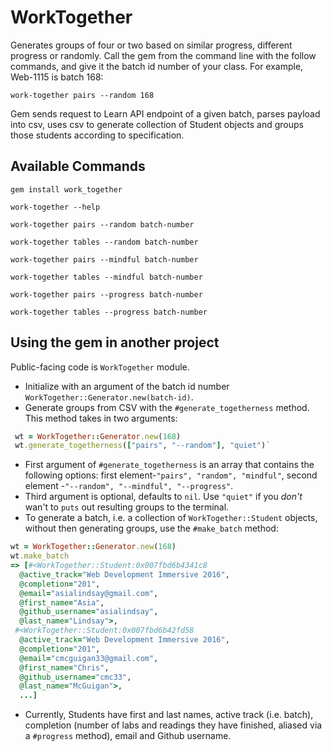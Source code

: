 # WorkTogether

Generates groups of four or two based on similar progress, different progress or randomly. Call the gem from the command line with the follow commands, and give it the batch id number of your class. For example, Web-1115 is batch 168:

`work-together pairs --random 168`

Gem sends request to Learn API endpoint of a given batch, parses payload into csv, uses csv to generate collection of Student objects and groups those students according to specification. 

## Available Commands

`gem install work_together`

`work-together --help`

`work-together pairs --random batch-number`

`work-together tables --random batch-number`

`work-together pairs --mindful batch-number`

`work-together tables --mindful batch-number`

`work-together pairs --progress batch-number`

`work-together tables --progress batch-number`

## Using the gem in another project

Public-facing code is `WorkTogether` module. 

* Initialize with an argument of the batch id number `WorkTogether::Generator.new(batch-id)`. 
* Generate groups from CSV with the `#generate_togetherness` method. This method takes in two arguments:

```ruby
 wt = WorkTogether::Generator.new(168)
 wt.generate_togetherness(["pairs", "--random"], "quiet")`
```

* First argument of `#generate_togetherness` is an array that contains the following options: first element-`"pairs", "random", "mindful"`, second element -`"--random", "--mindful", "--progress"`. 
* Third argument is optional, defaults to `nil`. Use `"quiet"` if you *don't* wan't to `puts` out resulting groups to the terminal. 
* To generate a batch, i.e. a collection of `WorkTogether::Student` objects, without then generating groups, use the `#make_batch` method:

```ruby
wt = WorkTogether::Generator.new(168)
wt.make_batch
=> [#<WorkTogether::Student:0x007fbd6b4341c8
  @active_track="Web Development Immersive 2016",
  @completion="201",
  @email="asialindsay@gmail.com",
  @first_name="Asia",
  @github_username="asialindsay",
  @last_name="Lindsay">,
 #<WorkTogether::Student:0x007fbd6b42fd58
  @active_track="Web Development Immersive 2016",
  @completion="201",
  @email="cmcguigan33@gmail.com",
  @first_name="Chris",
  @github_username="cmc33",
  @last_name="McGuigan">,
  ...]
```

* Currently, Students have first and last names, active track (i.e. batch), completion (number of labs and readings they have finished, aliased via a `#progress` method), email and Github username. 